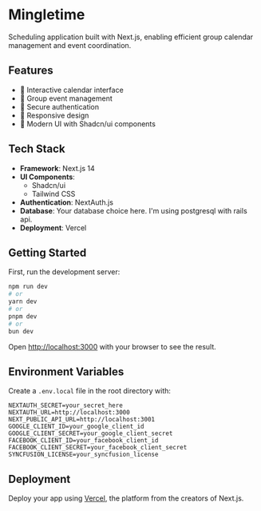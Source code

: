 # Mingletime

Scheduling application built with Next.js, enabling efficient group calendar management and event coordination.

## Features

- 📅 Interactive calendar interface
- 👥 Group event management
- 🔐 Secure authentication
- 📱 Responsive design
- 🎨 Modern UI with Shadcn/ui components

## Tech Stack

- **Framework**: Next.js 14
- **UI Components**: 
  - Shadcn/ui
  - Tailwind CSS
- **Authentication**: NextAuth.js
- **Database**: Your database choice here. I'm using postgresql with rails api.
- **Deployment**: Vercel

## Getting Started

First, run the development server:

```bash
npm run dev
# or
yarn dev
# or
pnpm dev
# or
bun dev
```

Open [http://localhost:3000](http://localhost:3000) with your browser to see the result.

## Environment Variables

Create a `.env.local` file in the root directory with:

```env
NEXTAUTH_SECRET=your_secret_here
NEXTAUTH_URL=http://localhost:3000
NEXT_PUBLIC_API_URL=http://localhost:3001
GOOGLE_CLIENT_ID=your_google_client_id
GOOGLE_CLIENT_SECRET=your_google_client_secret
FACEBOOK_CLIENT_ID=your_facebook_client_id
FACEBOOK_CLIENT_SECRET=your_facebook_client_secret
SYNCFUSION_LICENSE=your_syncfusion_license
```

## Deployment

Deploy your app using [Vercel](https://vercel.com/new?utm_medium=default-template&filter=next.js&utm_source=create-next-app&utm_campaign=create-next-app-readme), the platform from the creators of Next.js.
